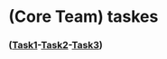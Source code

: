 # (Core Team) taskes

### ([Task1](https://github.com/Saadany165/GDG-ZAG-24/tree/master/task1)-[Task2](https://github.com/Saadany165/GDG-ZAG-24/tree/master/task2)-[Task3](https://github.com/Saadany165/GDG-ZAG-24/tree/master/blog))
